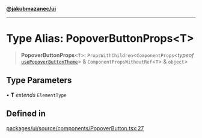 [**@jakubmazanec/ui**](../README.md)

---

# Type Alias: PopoverButtonProps\<T\>

> **PopoverButtonProps**\<`T`\>: `PropsWithChildren`\<`ComponentProps`\<_typeof_
> [`usePopoverButtonTheme`](../functions/usePopoverButtonTheme.md)\> &
> `ComponentPropsWithoutRef`\<`T`\> & `object`\>

## Type Parameters

• **T** _extends_ `ElementType`

## Defined in

[packages/ui/source/components/PopoverButton.tsx:27](https://github.com/jakubmazanec/tools/blob/3e339f67fc5b5cd011c28acb315570a2f29efedc/packages/ui/source/components/PopoverButton.tsx#L27)

